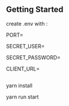 ## Getting Started

create .env with : 

PORT=

SECRET_USER=

SECRET_PASSWORD=

CLIENT_URL=

##
yarn install 

yarn run start
